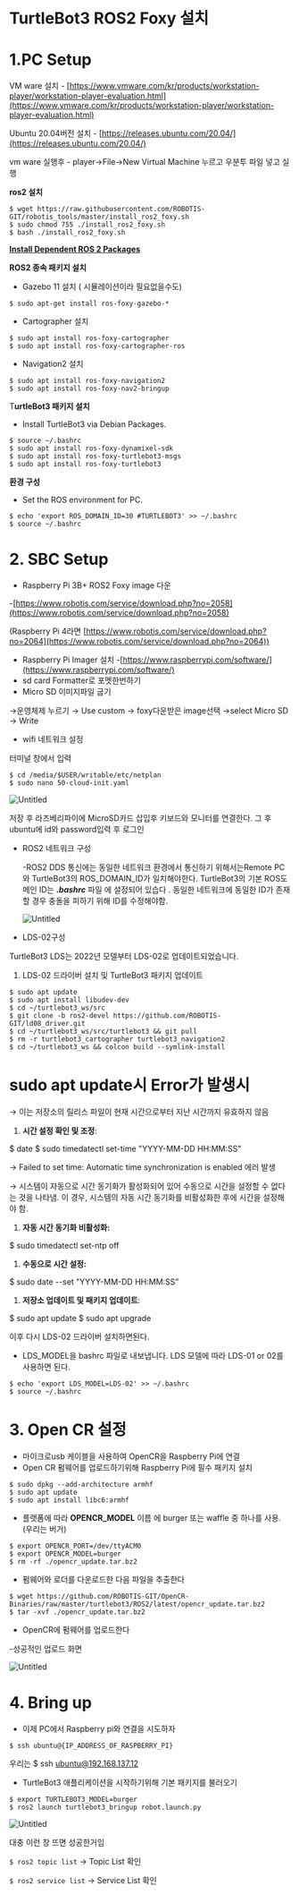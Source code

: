 # TurtleBot3 ROS2 Foxy 설치

# 1.PC Setup

VM ware 설치 - [https://www.vmware.com/kr/products/workstation-player/workstation-player-evaluation.html](https://www.vmware.com/kr/products/workstation-player/workstation-player-evaluation.html)

Ubuntu 20.04버전 설치 - [https://releases.ubuntu.com/20.04/](https://releases.ubuntu.com/20.04/)

vm ware 실행후 - player→File→New Virtual Machine 누르고 우분투 파일 넣고 실행

**ros2 설치**

```
$ wget https://raw.githubusercontent.com/ROBOTIS-GIT/robotis_tools/master/install_ros2_foxy.sh
$ sudo chmod 755 ./install_ros2_foxy.sh
$ bash ./install_ros2_foxy.sh
```

****[Install Dependent ROS 2 Packages](https://emanual.robotis.com/docs/en/platform/turtlebot3/quick-start/#install-dependent-ros-2-packages)****

**ROS2 종속 패키지 설치**

- Gazebo 11 설치 ( 시뮬레이션이라 필요없을수도)

`$ sudo apt-get install ros-foxy-gazebo-*`

- Cartographer 설치

```
$ sudo apt install ros-foxy-cartographer
$ sudo apt install ros-foxy-cartographer-ros
```

- Navigation2 설치

```
$ sudo apt install ros-foxy-navigation2
$ sudo apt install ros-foxy-nav2-bringup
```

T**urtleBot3 패키지 설치**

- Install TurtleBot3 via Debian Packages.

```
$ source ~/.bashrc
$ sudo apt install ros-foxy-dynamixel-sdk
$ sudo apt install ros-foxy-turtlebot3-msgs
$ sudo apt install ros-foxy-turtlebot3
```

**환경 구성**

- Set the ROS environment for PC.

```
$ echo 'export ROS_DOMAIN_ID=30 #TURTLEBOT3' >> ~/.bashrc
$ source ~/.bashrc
```

# 2. SBC Setup

- Raspberry Pi 3B+ ROS2 Foxy image 다운

-[https://www.robotis.com/service/download.php?no=2058](https://www.robotis.com/service/download.php?no=2058)

(Raspberry Pi 4라면 [https://www.robotis.com/service/download.php?no=2064](https://www.robotis.com/service/download.php?no=2064))

- Raspberry Pi Imager 설치 -[https://www.raspberrypi.com/software/](https://www.raspberrypi.com/software/)
- sd card Formatter로 포멧한번하기
- Micro SD 이미지파일 굽기

 →운영체제 누르기 → Use custom → foxy다운받은 image선택 →select Micro SD → Write

- wifi 네트워크 설정

터미널 창에서 입력

```
$ cd /media/$USER/writable/etc/netplan
$ sudo nano 50-cloud-init.yaml
```

![Untitled](TurtleBot3%20ROS2%20Foxy%20%E1%84%89%E1%85%A5%E1%86%AF%E1%84%8E%E1%85%B5%20ae72420d5a574c32bd94d5b9695e5e7c/Untitled.png)

저장 후 라즈베리파이에 MicroSD카드 삽입후 키보드와 모니터를 연결한다. 그 후 ubuntu에 id와 password입력 후 로그인

- ROS2 네트워크 구성
    
    -ROS2 DDS 통신에는 동일한 네트워크 환경에서 통신하기 위해서는Remote PC와 TurtleBot3의 ROS_DOMAIN_ID가 일치해야한다. TurtleBot3의 기본 ROS도메인 ID는 ***.bashrc*** 파일 에 설정되어 있습다 . 동일한 네트워크에 동일한 ID가 존재할 경우 충돌을 피하기 위해 ID를 수정해야함.
    
    ![Untitled](TurtleBot3%20ROS2%20Foxy%20%E1%84%89%E1%85%A5%E1%86%AF%E1%84%8E%E1%85%B5%20ae72420d5a574c32bd94d5b9695e5e7c/Untitled%201.png)
    
- LDS-02구성

TurtleBot3 LDS는 2022년 모델부터 LDS-02로 업데이트되었습니다.

1. LDS-02 드라이버 설치 및 TurtleBot3 패키지 업데이트

```
$ sudo apt update
$ sudo apt install libudev-dev
$ cd ~/turtlebot3_ws/src
$ git clone -b ros2-devel https://github.com/ROBOTIS-GIT/ld08_driver.git
$ cd ~/turtlebot3_ws/src/turtlebot3 && git pull
$ rm -r turtlebot3_cartographer turtlebot3_navigation2
$ cd ~/turtlebot3_ws && colcon build --symlink-install
```

# sudo apt update시 Error가 발생시

→ 이는 저장소의 릴리스 파일이 현재 시간으로부터 지난 시간까지 유효하지 않음

1. **시간 설정 확인 및 조정**:

$ date
$ sudo timedatectl set-time "YYYY-MM-DD HH:MM:SS"

→ Failed to set time: Automatic time synchronization is enabled 에러 발생

→ 시스템이 자동으로 시간 동기화가 활성화되어 있어 수동으로 시간을 설정할 수 없다는 것을 나타냄. 이 경우, 시스템의 자동 시간 동기화를 비활성화한 후에 시간을 설정해야 함.

1. **자동 시간 동기화 비활성화:**    

$ sudo timedatectl set-ntp off

1. **수동으로 시간 설정:**

$ sudo date --set "YYYY-MM-DD HH:MM:SS”

1. **저장소 업데이트 및 패키지 업데이트**:

$ sudo apt update
$ sudo apt upgrade

이후 다시 LDS-02 드라이버 설치하면된다.

- LDS_MODEL을 bashrc 파일로 내보냅니다. LDS 모델에 따라 LDS-01 or 02를 사용하면 된다.

```
$ echo 'export LDS_MODEL=LDS-02' >> ~/.bashrc
$ source ~/.bashrc
```

# 3. Open CR 설정

- 마이크로usb 케이블을 사용하여 OpenCR을 Raspberry Pi에 연결
- Open CR 펌웨어를 업로드하기위해 Raspberry Pi에 필수 패키지 설치

```
$ sudo dpkg --add-architecture armhf
$ sudo apt update
$ sudo apt install libc6:armhf
```

- 플랫폼에 따라 **OPENCR_MODEL** 이름 에 burger 또는 waffle 중 하나를 사용.(우리는 버거)

```
$ export OPENCR_PORT=/dev/ttyACM0
$ export OPENCR_MODEL=burger
$ rm -rf ./opencr_update.tar.bz2
```

- 펌웨어와 로더를 다운로드한 다음 파일을 추출한다

```
$ wget https://github.com/ROBOTIS-GIT/OpenCR-Binaries/raw/master/turtlebot3/ROS2/latest/opencr_update.tar.bz2
$ tar -xvf ./opencr_update.tar.bz2
```

- OpenCR에 펌웨어를 업로드한다

-성공적인 업로드 화면

![Untitled](TurtleBot3%20ROS2%20Foxy%20%E1%84%89%E1%85%A5%E1%86%AF%E1%84%8E%E1%85%B5%20ae72420d5a574c32bd94d5b9695e5e7c/Untitled%202.png)

# 4. Bring up

- 이제 PC에서 Raspberry pi와 연결을 시도하자

`$ ssh ubuntu@{IP_ADDRESS_OF_RASPBERRY_PI}`

우리는 $ ssh [ubuntu@192.168.137.12](mailto:ubuntu@192.168.137.12)

- TurtleBot3 애플리케이션을 시작하기위해 기본 패키지를 불러오기

```
$ export TURTLEBOT3_MODEL=burger
$ ros2 launch turtlebot3_bringup robot.launch.py
```

![Untitled](TurtleBot3%20ROS2%20Foxy%20%E1%84%89%E1%85%A5%E1%86%AF%E1%84%8E%E1%85%B5%20ae72420d5a574c32bd94d5b9695e5e7c/Untitled%203.png)

대충 이런 창 뜨면 성공한거임

`$ ros2 topic list` → Topic List 확인

`$ ros2 service list` → Service List 확인